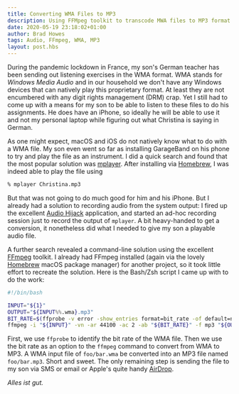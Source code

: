 ```yaml
---
title: Converting WMA Files to MP3
description: Using FFMpeg toolkit to transcode MWA files to MP3 format
date: 2020-05-19 23:18:02+01:00
author: Brad Howes
tags: Audio, FFmpeg, WMA, MP3
layout: post.hbs
---
```


During the pandemic lockdown in France, my son's German teacher has been sending out listening exercises in the
WMA format. WMA stands for _Windows Media Audio_ and in our household we don't have any Windows devices that can
natively play this proprietary format. At least they are not encumbered with any digit rights management (DRM)
crap. Yet I still had to come up with a means for my son to be able to listen to these files to do his
assignments. He does have an iPhone, so ideally he will be able to use it and not my personal laptop while
figuring out what Christina is saying in German.

As one might expect, macOS and iOS do not natively know what to do with a WMA file. My son even went so far as
installing GarageBand on his phone to try and play the file as an instrument. I did a quick search and found
that the most popular solution was [mplayer](http://www.mplayerhq.hu/design7/news.html). After installing via
[Homebrew](https://brew.sh), I was indeed able to play the file using

```bash
% mplayer Christina.mp3
```

But that was not going to do much good for him and his iPhone. But I already had a solution to recording audio
from the system output: I fired up the excellent [Audio Hijack](https://rogueamoeba.com/audiohijack/)
application, and started an ad-hoc recording session just to record the output of `mplayer`. A bit heavy-handed
to get a conversion, it nonetheless did what I needed to give my son a playable audio file.

A further search revealed a command-line solution using the excellent [FFmpeg](https://ffmpeg.org) toolkit. I
already had FFmpeg installed (again via the lovely [Homebrew](https://brew.sh) macOS package manager) for
another project, so it took little effort to recreate the solution. Here is the Bash/Zsh script I came up with
to do the work:

```bash
#!/bin/bash

INPUT="${1}"
OUTPUT="${INPUT%%.wma}.mp3"
BIT_RATE=$(ffprobe -v error -show_entries format=bit_rate -of default=noprint_wrappers=1:nokey=1 "${INPUT}")
ffmpeg -i "${INPUT}" -vn -ar 44100 -ac 2 -ab "${BIT_RATE}" -f mp3 "${OUTPUT}"
```

First, we use `ffprobe` to identify the bit rate of the WMA file. Then we use the bit rate as an option to the
`ffmpeg` command to convert from WMA to MP3. A WMA input file of `foo/bar.wma` be converted into an MP3 file
named `foo/bar.mp3`. Short and sweet. The only remaining step is sending the file to my son via SMS or email or
Apple's quite handy [AirDrop](https://en.wikipedia.org/wiki/AirDrop).

_Alles ist gut._

